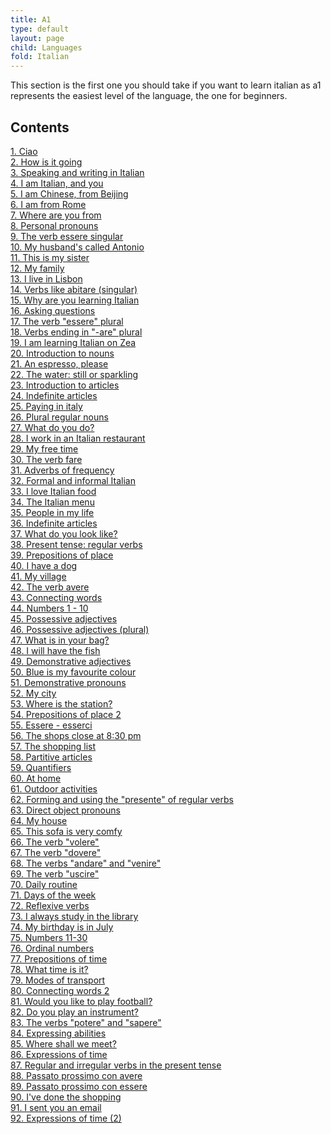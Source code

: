```yaml
---
title: A1
type: default
layout: page
child: Languages
fold: Italian
---
```


This section is the first one you should take if you want to learn italian as a1
represents the easiest level of the language, the one for beginners.

## Contents

[1. Ciao](/languages/italian/a1/1.-ciao)<br>
[2. How is it going](/languages/italian/a1/2.-how-is-it-going)<br>
[3. Speaking and writing in Italian](/languages/italian/a1/3.-speaking-and-writing-in-italian)<br>
[4. I am Italian, and you](/languages/italian/a1/4.-i-am-italian-and-you)<br>
[5. I am Chinese, from Beijing](/languages/italian/a1/5.-i-am-chinese-from-beijing)<br>
[6. I am from Rome](/languages/italian/a1/6.-i-am-from-rome)<br>
[7. Where are you from](/languages/italian/a1/7.-where-are-you-from)<br>
[8. Personal pronouns](/languages/italian/a1/8.-personal-pronouns)<br>
[9. The verb essere singular](/languages/italian/a1/9.-the-verb-essere-singular)<br>
[10. My husband's called Antonio](/languages/italian/a1/10.-my-husbands-called-antonio)<br>
[11. This is my sister](/languages/italian/a1/11.-this-is-my-sister)<br>
[12. My family](/languages/italian/a1/12.-my-family)<br>
[13. I live in Lisbon](/languages/italian/a1/13.-i-live-in-lisbon)<br>
[14. Verbs like abitare (singular)](/languages/italian/a1/14.-verbs-like-abitare-singular)<br>
[15. Why are you learning Italian](/languages/italian/a1/15.-why-are-you-learning-italian)<br>
[16. Asking questions](/languages/italian/a1/16.-asking-questions)<br>
[17. The verb "essere" plural](/languages/italian/a1/17.-the-verb-essere-plural)<br>
[18. Verbs ending in "-are" plural](/languages/italian/a1/18.-verbs-ending-in-are-plural)<br>
[19. I am learning Italian on Zea](/languages/italian/a1/19.-i-am-learning-italian-on-zea)<br>
[20. Introduction to nouns](/languages/italian/a1/20.-introduction-to-nouns)<br>
[21. An espresso, please](/languages/italian/a1/21.-an-espresso-please)<br>
[22. The water: still or sparkling](/languages/italian/a1/22.-the-water-still-or-sparkling)<br>
[23. Introduction to articles](/languages/italian/a1/23.-introduction-to-articles)<br>
[24. Indefinite articles](/languages/italian/a1/24.-indefinite-articles)<br>
[25. Paying in italy](/languages/italian/a1/25.-paying-in-italy)<br>
[26. Plural regular nouns](/languages/italian/a1/26.-plural-regular-nouns)<br>
[27. What do you do?](/languages/italian/a1/27.-what-do-you-do)<br>
[28. I work in an Italian restaurant](/languages/italian/a1/28.-i-work-in-an-italian-restaurant)<br>
[29. My free time](/languages/italian/a1/29.-my-free-time)<br>
[30. The verb fare](/languages/italian/a1/30.-the-verb-fare)<br>
[31. Adverbs of frequency](/languages/italian/a1/31.-adverbs-of-frequency)<br>
[32. Formal and informal Italian](/languages/italian/a1/32.-formal-and-informal-italian)<br>
[33. I love Italian food](/languages/italian/a1/33.-i-love-italian-food)<br>
[34. The Italian menu](/languages/italian/a1/34.-the-italian-menu)<br>
[35. People in my life](/languages/italian/a1/35.-people-in-my-life)<br>
[36. Indefinite articles](/languages/italian/a1/36.-indefinite-articles)<br>
[37. What do you look like?](/languages/italian/a1/37.-what-do-you-look-like)<br>
[38. Present tense: regular verbs](/languages/italian/a1/38.-present-tense-regular-verbs)<br>
[39. Prepositions of place](/languages/italian/a1/39.-prepositions-of-place)<br>
[40. I have a dog](/languages/italian/a1/40.-i-have-a-dog)<br>
[41. My village](/languages/italian/a1/41.-my-village)<br>
[42. The verb avere](/languages/italian/a1/42.-the-verb-avere)<br>
[43. Connecting words](/languages/italian/a1/43.-connecting-words)<br>
[44. Numbers 1 - 10](/languages/italian/a1/44.-numbers-1-10)<br>
[45. Possessive adjectives](/languages/italian/a1/45.-possessive-adjectives)<br>
[46. Possessive adjectives (plural)](/languages/italian/a1/46.-possessive-adjectives-plural)<br>
[47. What is in your bag?](/languages/italian/a1/47.-what-is-in-your-bag)<br>
[48. I will have the fish](/languages/italian/a1/48.-i-will-have-the-fish)<br>
[49. Demonstrative adjectives](/languages/italian/a1/49.-demonstrative-adjectives)<br>
[50. Blue is my favourite colour](/languages/italian/a1/50.-blue-is-my-favourite-colour)<br>
[51. Demonstrative pronouns](/languages/italian/a1/51.-demonstrative-pronouns)<br>
[52. My city](/languages/italian/a1/52.-my-city)<br>
[53. Where is the station?](/languages/italian/a1/53.-where-is-the-station)<br>
[54. Prepositions of place 2](/languages/italian/a1/54.-prepositions-of-place-2)<br>
[55. Essere - esserci](/languages/italian/a1/55.-essere-esserci)<br>
[56. The shops close at 8:30 pm](/languages/italian/a1/56.-the-shops-close-at-830-pm)<br>
[57. The shopping list](/languages/italian/a1/57.-the-shopping-list)<br>
[58. Partitive articles](/languages/italian/a1/58.-partitive-articles)<br>
[59. Quantifiers](/languages/italian/a1/59.-quantifiers)<br>
[60. At home](/languages/italian/a1/60.-at-home)<br>
[61. Outdoor activities](/languages/italian/a1/61.-outdoor-activities)<br>
[62. Forming and using the "presente" of regular verbs](/languages/italian/a1/62.-forming-and-using-the-presente-of-regular-verbs)<br>
[63. Direct object pronouns](/languages/italian/a1/63.-direct-object-pronouns)<br>
[64. My house](/languages/italian/a1/64.-my-house)<br>
[65. This sofa is very comfy](/languages/italian/a1/65.-this-sofa-is-very-comfy)<br>
[66. The verb "volere"](/languages/italian/a1/66.-the-verb-volere)<br>
[67. The verb "dovere"](/languages/italian/a1/67.-the-verb-dovere)<br>
[68. The verbs "andare" and "venire"](/languages/italian/a1/68.-the-verbs-andare-and-venire)<br>
[69. The verb "uscire"](/languages/italian/a1/69.-the-verb-uscire)<br>
[70. Daily routine](/languages/italian/a1/70.-daily-routine)<br>
[71. Days of the week](/languages/italian/a1/71.-days-of-the-week)<br>
[72. Reflexive verbs](/languages/italian/a1/72.-reflexive-verbs)<br>
[73. I always study in the library](/languages/italian/a1/73.-i-always-study-in-the-library)<br>
[74. My birthday is in July](/languages/italian/a1/74.-my-birthday-is-in-july)<br>
[75. Numbers 11-30](/languages/italian/a1/75.-numbers-11-30)<br>
[76. Ordinal numbers](/languages/italian/a1/76.-ordinal-numbers)<br>
[77. Prepositions of time](/languages/italian/a1/77.-prepositions-of-time)<br>
[78. What time is it?](/languages/italian/a1/78.-what-time-is-it)<br>
[79. Modes of transport](/languages/italian/a1/79.-modes-of-transport)<br>
[80. Connecting words 2](/languages/italian/a1/80.-connecting-words-2)<br>
[81. Would you like to play football?](/languages/italian/a1/81.-would-you-like-to-play-football)<br>
[82. Do you play an instrument?](/languages/italian/a1/82)<br>
[83. The verbs "potere" and "sapere"](/languages/italian/a1/83)<br>
[84. Expressing abilities](/languages/italian/a1/84)<br>
[85. Where shall we meet?](/languages/italian/a1/85)<br>
[86. Expressions of time](/languages/italian/a1/86)<br>
[87. Regular and irregular verbs in the present tense](/languages/italian/a1/87)<br>
[88. Passato prossimo con avere](/languages/italian/a1/88)<br>
[89. Passato prossimo con essere](/languages/italian/a1/89)<br>
[90. I've done the shopping](/languages/italian/a1/90)<br>
[91. I sent you an email](/languages/italian/a1/91)<br>
[92. Expressions of time (2)](/languages/italian/a1/92)<br>
